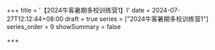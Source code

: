 +++
title = '【2024牛客暑期多校训练营1】I'
date = 2024-07-27T12:12:44+08:00
draft = true
series = ["2024牛客暑期多校训练营1"]
series_order = 9
showSummary = false

+++
